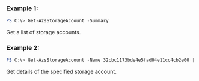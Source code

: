 ### Example 1:
```powershell
PS C:\> Get-AzsStorageAccount -Summary
```

Get a list of storage accounts.

### Example 2:
```powershell
PS C:\> Get-AzsStorageAccount -Name 32cbc1173bde4e5fad04e11cc4cb2e00 | fl *
```

Get details of the specified storage account.

